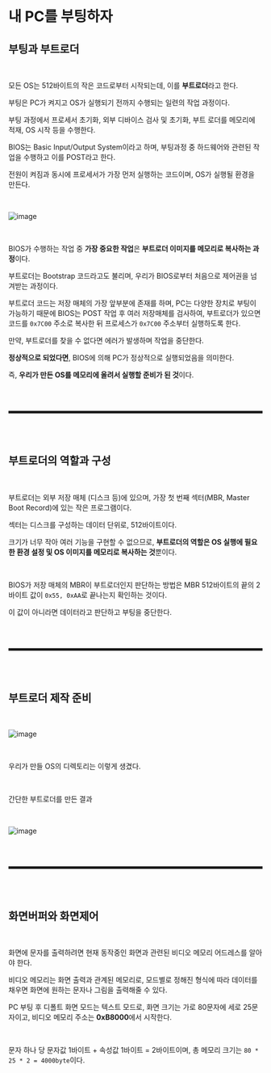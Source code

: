 # 내 PC를 부팅하자

## 부팅과 부트로더

<br>

모든 OS는 512바이트의 작은 코드로부터 시작되는데, 이를 **부트로더**라고 한다.

부팅은 PC가 켜지고 OS가 실행되기 전까지 수행되는 일련의 작업 과정이다.

부팅 과정에서 프로세서 초기화, 외부 디바이스 검사 및 초기화, 부트 로더를 메모리에 적재, OS 시작 등을 수행한다.

BIOS는 Basic Input/Output System이라고 하며, 부팅과정 중 하드웨어와 관련된 작업을 수행하고 이를 POST라고 한다.

전원이 켜짐과 동시에 프로세서가 가장 먼저 실행하는 코드이며, OS가 실행될 환경을 만든다.

<br>

![image](https://user-images.githubusercontent.com/52172169/192775175-5bbd25dc-ef59-475c-be44-95ef304cddf2.png)

<br>

BIOS가 수행하는 작업 중 **가장 중요한 작업**은 **부트로더 이미지를 메모리로 복사하는 과정**이다.

부트로더는 Bootstrap 코드라고도 불리며, 우리가 BIOS로부터 처음으로 제어권을 넘겨받는 과정이다.

부트로더 코드는 저장 매체의 가장 앞부분에 존재를 하며, PC는 다양한 장치로 부팅이 가능하기 때문에 BIOS는 POST 작업 후 여러 저장매체를 검사하여, 부트로더가 있으면 코드를 ```0x7C00``` 주소로 복사한 뒤 프로세스가 ```0x7C00``` 주소부터 실행하도록 한다.

만약, 부트로더를 찾을 수 없다면 에러가 발생하며 작업을 중단한다.

**정상적으로 되었다면**, BIOS에 의해 PC가 정상적으로 실행되었음을 의미한다.

즉, **우리가 만든 OS를 메모리에 올려서 실행할 준비가 된 것**이다.

<br><br>
<hr style="border: 2px solid;">
<br><br>

## 부트로더의 역할과 구성

<br>

부트로더는 외부 저장 매체 (디스크 등)에 있으며, 가장 첫 번째 섹터(MBR, Master Boot Record)에 있는 작은 프로그램이다.

섹터는 디스크를 구성하는 데이터 단위로, 512바이트이다.

크기가 너무 작아 여러 기능을 구현할 수 없으므로, **부트로더의 역할은 OS 실행에 필요한 환경 설정 및 OS 이미지를 메모리로 복사하는 것**뿐이다.

<br>

BIOS가 저장 매체의 MBR이 부트로더인지 판단하는 방법은 MBR 512바이트의 끝의 2바이트 값이 ```0x55, 0xAA```로 끝나는지 확인하는 것이다.

이 값이 아니라면 데이터라고 판단하고 부팅을 중단한다.

<br><br>
<hr style="border: 2px solid;">
<br><br>

## 부트로더 제작 준비

<br>

![image](https://user-images.githubusercontent.com/52172169/192780024-c1e88a97-a44d-42ed-bd5e-87248d632c79.png)

<br>

우리가 만들 OS의 디렉토리는 이렇게 생겼다.

<br>

간단한 부트로더를 만든 결과

<br>

![image](https://user-images.githubusercontent.com/52172169/192797676-5015e4b5-0722-434f-a1d5-5d544b7de7c2.png)

<br><br>
<hr style="border: 2px solid;">
<br><br>

## 화면버퍼와 화면제어

<br>

화면에 문자를 출력하려면 현재 동작중인 화면과 관련된 비디오 메모리 어드레스를 알아야 한다.

비디오 메모리는 화면 출력과 관계된 메모리로, 모드별로 정해진 형식에 따라 데이터를 채우면 화면에 원하는 문자나 그림을 출력해줄 수 있다.

PC 부팅 후 디폴트 화면 모드는 텍스트 모드로, 화면 크기는 가로 80문자에 세로 25문자이고, 비디오 메모리 주소는 **0xB8000**에서 시작한다.

<br>

문자 하나 당 문자값 1바이트 + 속성값 1바이트 = 2바이트이며, 총 메모리 크기는 ```80 * 25 * 2 = 4000byte```이다.



